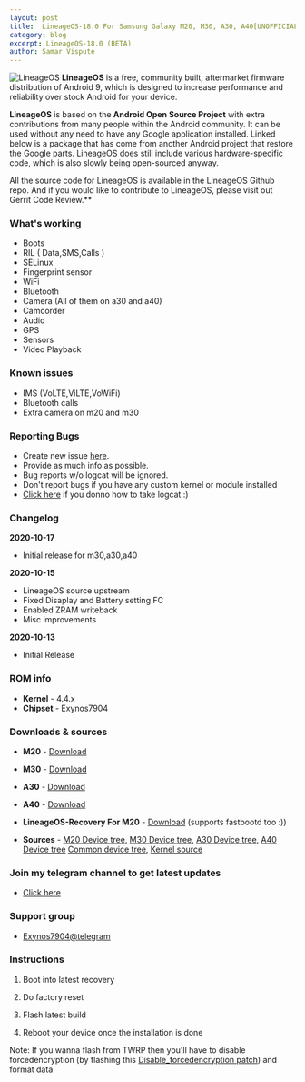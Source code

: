 ```yaml
---
layout: post
title:  LineageOS-18.0 For Samsung Galaxy M20, M30, A30, A40[UNOFFICIAL]
category: blog
excerpt: LineageOS-18.0 (BETA)
author: Samar Vispute
---
```


![LineageOS](http://samarv-121.github.io/images/lineageos.png)
**LineageOS** is a free, community built, aftermarket firmware distribution of Android 9, which is designed to increase performance and reliability over stock Android for your device.

**LineageOS** is based on the **Android Open Source Project** with extra contributions from many people within the Android community. It can be used without any need to have any Google application installed. Linked below is a package that has come from another Android project that restore the Google parts. LineageOS does still include various hardware-specific code, which is also slowly being open-sourced anyway.

All the source code for LineageOS is available in the LineageOS Github repo. And if you would like to contribute to LineageOS, please visit out Gerrit Code Review.**

### What's working
* Boots
* RIL ( Data,SMS,Calls )
* SELinux
* Fingerprint sensor
* WiFi
* Bluetooth
* Camera (All of them on a30 and a40)
* Camcorder
* Audio
* GPS
* Sensors
* Video Playback

### Known issues
* IMS (VoLTE,ViLTE,VoWiFi)
* Bluetooth calls
* Extra camera on m20 and m30

### Reporting Bugs
* Create new issue [here](https://github.com/SamarV-121/android_device_samsung_universal7904-common/issues).
* Provide as much info as possible.
* Bug reports w/o logcat will be ignored.
* Don't report bugs if you have any custom kernel or module installed
* [Click here](https://forum.xda-developers.com/showthread.php?t=2774386) if you donno how to take logcat :)

### Changelog
**2020-10-17**
* Initial release for m30,a30,a40

**2020-10-15**
* LineageOS source upstream
* Fixed Disaplay and Battery setting FC
* Enabled ZRAM writeback
* Misc improvements

**2020-10-13**
* Initial Release

### ROM info
* **Kernel** - 4.4.x
* **Chipset** - Exynos7904

### Downloads & sources
* **M20** - [Download](https://github.com/SamarV-121/releases/releases/download/lineage-18.0-20201015-150100-UNOFFICIAL-m20lte-1514/lineage-18.0-20201015-150100-UNOFFICIAL-m20lte.zip)
* **M30** - [Download](https://github.com/SamarV-121/releases/releases/download/lineage-18.0-20201016-055019-UNOFFICIAL-m30lte-0556/lineage-18.0-20201016-055019-UNOFFICIAL-m30lte.zip)
* **A30** - [Download](https://github.com/SamarV-121/releases/releases/download/lineage-18.0-20201017-104949-UNOFFICIAL-a30-1136/lineage-18.0-20201017-104949-UNOFFICIAL-a30.zip)
* **A40** - [Download](https://github.com/SamarV-121/releases/releases/download/lineage-18.0-20201017-095745-UNOFFICIAL-a40-1043/lineage-18.0-20201017-095745-UNOFFICIAL-a40.zip)
* **LineageOS-Recovery For M20** - [Download](https://github.com/SamarV-121/releases/releases/download/rec/recovery.img) (supports fastbootd too :))

* **Sources** - [M20 Device tree](https://github.com/SamarV-121/android_device_samsung_m20lte/tree/lineage-18.0), [M30 Device tree](https://github.com/SamarV-121/android_device_samsung_m30lte), [A30 Device tree](https://github.com/SamarV-121/android_device_samsung_a30), [A40 Device tree](https://github.com/SamarV-121/android_device_samsung_a40) [Common device tree](https://github.com/SamarV-121/android_device_samsung_universal7904-common), [Kernel source](https://github.com/SamarV-121/android_kernel_samsung_universal7904/tree/lineage-17.1)

### Join my telegram channel to get latest updates
* [Click here](https://t.me/SamarV121_projects)

### Support group
* [Exynos7904@telegram](https://t.me/Exynos7904)

### Instructions
1) Boot into latest recovery

3) Do factory reset

4) Flash latest build

5) Reboot your device once the installation is done

Note: If you wanna flash from TWRP then you'll have to disable forcedencryption (by flashing this [Disable_forcedencryption patch](https://zackptg5.com/downloads/Disable_Dm-Verity_ForceEncrypt_03.04.2020.zip)) and format data
